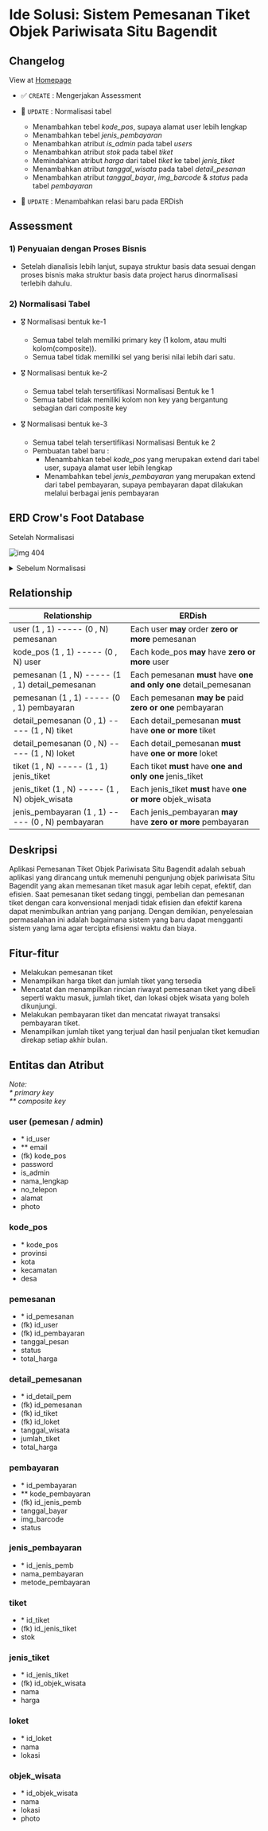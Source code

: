 # Ide Solusi: Sistem Pemesanan Tiket Objek Pariwisata Situ Bagendit 

## Changelog
View at [Homepage](https://github.com/ricky03knowhere/IF214002#pertemuan-6)
- ✅ `CREATE` : Mengerjakan Assessment
- 🚀 `UPDATE` : Normalisasi tabel
  - Menambahkan tebel *kode_pos*, supaya alamat user lebih lengkap
  - Menambahkan tebel *jenis_pembayaran*
  - Menambahkan atribut *is_admin* pada tabel *users*
  - Menambahkan atribut *stok* pada tabel *tiket*
  - Memindahkan  atribut *harga* dari tabel *tiket* ke tabel *jenis_tiket*
  - Menambahkan atribut *tanggal_wisata* pada tabel *detail_pesanan*
  - Menambahkan atribut *tanggal_bayar*, *img_barcode* & *status*  pada tabel *pembayaran*
  
- 🚀 `UPDATE` : Menambahkan relasi baru pada ERDish

## Assessment
### 1) Penyuaian dengan Proses Bisnis
  - Setelah dianalisis lebih lanjut, supaya struktur basis data sesuai dengan proses bisnis maka struktur basis data project harus dinormalisasi terlebih dahulu.

### 2) Normalisasi Tabel

  - 🎖️ Normalisasi bentuk ke-1
    - Semua tabel telah memiliki primary key (1 kolom, atau multi kolom(composite)).
    - Semua tabel tidak memiliki sel yang berisi nilai lebih dari satu.

  - 🎖️ Normalisasi bentuk ke-2
    - Semua tabel telah tersertifikasi Normalisasi Bentuk ke 1
    - Semua tabel tidak memiliki kolom non key yang bergantung sebagian dari composite key

  - 🎖️ Normalisasi bentuk ke-3
    - Semua tabel telah tersertifikasi Normalisasi Bentuk ke 2
    - Pembuatan tabel baru :
      - Menambahkan tebel *kode_pos* yang merupakan extend dari tabel user, supaya alamat user lebih lengkap
      - Menambahkan tebel *jenis_pembayaran* yang merupakan extend dari tabel pembayaran, supaya pembayaran dapat dilakukan melalui berbagai jenis pembayaran

</details>

## ERD Crow's Foot  Database
Setelah Normalisasi

![img 404](./Screenshot%202022-04-08%20102450.png)
<details>
  <summary>Sebelum Normalisasi</summary>

![img 404](./Screenshot%202022-03-18%20092224.png)
</details>



## Relationship
|Relationship| ERDish|
|------------|--------|
| user (1 , 1) ----- (0 , N) pemesanan | Each user **may** order **zero or more** pemesanan |
| kode_pos (1 , 1) ----- (0 , N) user | Each kode_pos **may** have **zero or more** user |
| pemesanan (1 , N) ----- (1 , 1) detail_pemesanan | Each pemesanan **must** have **one and only one** detail_pemesanan |
| pemesanan (1 , 1) ----- (0 , 1) pembayaran | Each pemesanan **may be** paid **zero or one** pembayaran |
| detail_pemesanan (0 , 1) ----- (1 , N) tiket | Each detail_pemesanan **must** have  **one or more** tiket |
| detail_pemesanan (0 , N) ----- (1 , N) loket | Each detail_pemesanan **must** have  **one or more** loket |
| tiket (1 , N) ----- (1 , 1) jenis_tiket | Each tiket **must** have **one and only one** jenis_tiket |
| jenis_tiket (1 , N) ----- (1 , N) objek_wisata | Each jenis_tiket **must** have **one or more** objek_wisata |
| jenis_pembayaran (1 , 1) ----- (0 , N) pembayaran | Each jenis_pembayaran **may** have **zero or more** pembayaran |

## Deskripsi
Aplikasi Pemesanan Tiket Objek Pariwisata Situ Bagendit adalah sebuah aplikasi yang dirancang untuk memenuhi pengunjung objek pariwisata Situ Bagendit yang akan memesanan tiket masuk agar lebih cepat, efektif, dan efisien. Saat pemesanan tiket sedang tinggi, pembelian dan pemesanan tiket dengan cara konvensional menjadi tidak efisien dan efektif karena dapat menimbulkan antrian yang panjang. Dengan demikian, penyelesaian permasalahan ini adalah bagaimana sistem yang baru dapat mengganti sistem yang lama agar tercipta efisiensi waktu dan biaya.

## Fitur-fitur
- Melakukan pemesanan tiket
- Menampilkan harga tiket dan jumlah tiket yang tersedia
- Mencatat dan menampilkan rincian riwayat pemesanan tiket yang dibeli seperti waktu masuk, jumlah tiket, dan lokasi objek wisata yang boleh dikunjungi.
- Melakukan pembayaran tiket dan mencatat riwayat transaksi pembayaran tiket.
- Menampilkan jumlah tiket yang terjual dan hasil penjualan tiket kemudian direkap setiap akhir bulan.


## Entitas dan Atribut

_Note:_  
_\* primary key_  
_\** composite key_

### user (pemesan / admin)
- \* id_user
- \** email
- (fk) kode_pos
- password
- is_admin
- nama_lengkap
- no_telepon
- alamat
- photo

### kode_pos
- \* kode_pos
- provinsi
- kota
- kecamatan
- desa

### pemesanan
- \* id_pemesanan
- (fk) id_user
- (fk) id_pembayaran
- tanggal_pesan
- status
- total_harga

### detail_pemesanan
- \* id_detail_pem
- (fk) id_pemesanan
- (fk) id_tiket
- (fk) id_loket
- tanggal_wisata
- jumlah_tiket
- total_harga

### pembayaran
- \* id_pembayaran
- \** kode_pembayaran
- (fk) id_jenis_pemb
- tanggal_bayar
- img_barcode
- status

### jenis_pembayaran
- \* id_jenis_pemb
- nama_pembayaran
- metode_pembayaran

### tiket
- \* id_tiket
- (fk) id_jenis_tiket
- stok

### jenis_tiket
- \* id_jenis_tiket
- (fk) id_objek_wisata
- nama
- harga

### loket
- \* id_loket
- nama
- lokasi

### objek_wisata
- \* id_objek_wisata
- nama
- lokasi
- photo
